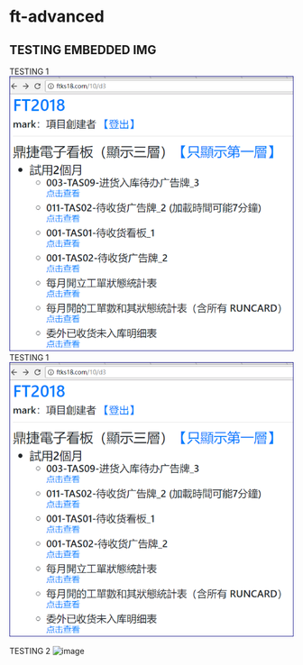# ft-advanced
## TESTING EMBEDDED IMG


TESTING 1 ![avatar](img/2018-03-001.PNG )
TESTING 1 ![avatar](https://github.com/twoutlook/ft-advanced/raw/master/img/2018-03-001.PNG )

TESTING 2 ![image](https://github.com/ButBueatiful/dotvim/raw/master/screenshots/vim-screenshot.jpg)
